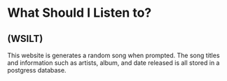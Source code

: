 # What Should I Listen to?
## (WSILT)

  This website is generates a random song when prompted. The song titles and information such as artists, album, and date released is all stored in a postgress database.
